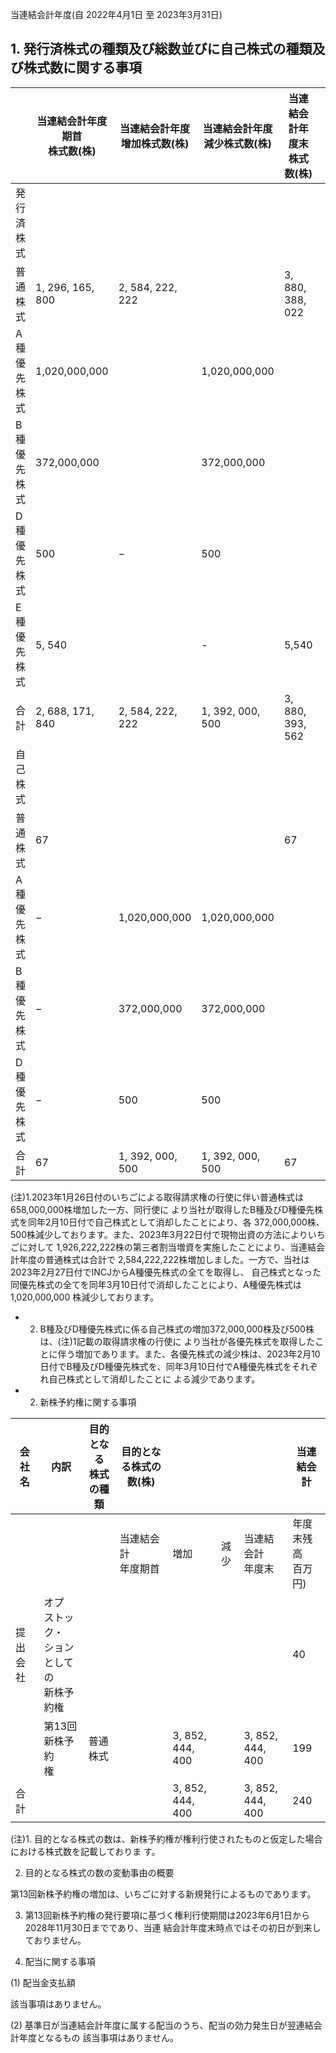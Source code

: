 当連結会計年度(自 2022年4月1日 至 2023年3月31日)

## 1. 発行済株式の種類及び総数並びに自己株式の種類及び株式数に関する事項

|         | 当連結会計年度期首<br>株式数(株) | 当連結会計年度<br>增加株式数(株) | 当連結会計年度<br>減少株式数(株) | 当連結会計年度末<br>株式数(株) |  |
|---------|---------------------|---------------------|---------------------|--------------------|--|
| 発行済株式   |                     |                     |                     |                    |  |
| 普通株式    | 1, 296, 165, 800    | 2, 584, 222, 222    |                     | 3, 880, 388, 022   |  |
| A種優先株式  | 1,020,000,000       |                     | 1,020,000,000       |                    |  |
| B種優先株式  | 372,000,000         |                     | 372,000,000         |                    |  |
| D 種優先株式 | 500                 | $-$                 | 500                 |                    |  |
| E 種優先株式 | 5, 540              |                     | -                   | 5,540              |  |
| 合計      | 2, 688, 171, 840    | 2, 584, 222, 222    | 1, 392, 000, 500    | 3, 880, 393, 562   |  |
| 自己株式    |                     |                     |                     |                    |  |
| 普通株式    | 67                  |                     |                     | 67                 |  |
| A種優先株式  | $-$                 | 1,020,000,000       | 1,020,000,000       |                    |  |
| B種優先株式  | $-$                 | 372,000,000         | 372,000,000         |                    |  |
| D種優先株式  | $-$                 | 500                 | 500                 |                    |  |
| 合計      | 67                  | 1, 392, 000, 500    | 1, 392, 000, 500    | 67                 |  |

(注)1.2023年1月26日付のいちごによる取得請求権の行使に伴い普通株式は658,000,000株増加した一方、同行使に より当社が取得したB種及びD種優先株式を同年2月10日付で自己株式として消却したことにより、各 372,000,000株、500株減少しております。また、2023年3月22日付で現物出資の方法によりいちごに対して 1,926,222,222株の第三者割当増資を実施したことにより、当連結会計年度の普通株式は合計で 2,584,222,222株増加しました。一方で、当社は2023年2月27日付でINCJからA種優先株式の全てを取得し、 自己株式となった同優先株式の全てを同年3月10日付で消却したことにより、A種優先株式は1,020,000,000 株減少しております。

- 2. B種及びD種優先株式に係る自己株式の増加372,000,000株及び500株は、(注)1記載の取得請求権の行使に より当社が各優先株式を取得したことに伴う増加であります。また、各優先株式の減少株は、2023年2月10 日付でB種及びD種優先株式を、同年3月10日付でA種優先株式をそれぞれ自己株式として消却したことに よる減少であります。
- 2. 新株予約権に関する事項

| 会社名  | 内訳                              | 目的となる<br>株式の種類 | 目的となる株式の数(株)  |                  |    |                  | 当連結会計         |
|------|---------------------------------|----------------|---------------|------------------|----|------------------|---------------|
|      |                                 |                | 当連結会計<br>年度期首 | 増加               | 減少 | 当連結会計<br>年度末     | 年度末残高<br>百万円) |
| 提出会社 | オプ<br>ストック・<br>ションとしての<br>新株予約権 |                |               |                  |    |                  | 40            |
|      | 第13回新株予約<br>権                   | 普通株式           |               | 3, 852, 444, 400 |    | 3, 852, 444, 400 | 199           |
| 合計   |                                 |                |               | 3, 852, 444, 400 |    | 3, 852, 444, 400 | 240           |

(注)1. 目的となる株式の数は、新株予約権が権利行使されたものと仮定した場合における株式数を記載しておりま す。

2. 目的となる株式の数の変動事由の概要

第13回新株予約権の増加は、いちごに対する新規発行によるものであります。

3. 第13回新株予約権の発行要項に基づく権利行使期間は2023年6月1日から2028年11月30日までであり、当連 結会計年度末時点ではその初日が到来しておりません。

3. 配当に関する事項

(1) 配当金支払額

該当事項はありません。

(2) 基準日が当連結会計年度に属する配当のうち、配当の効力発生日が翌連結会計年度となるもの 該当事項はありません。